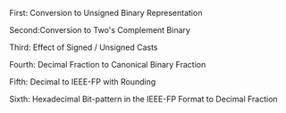 First: Conversion to Unsigned Binary Representation

Second:Conversion to Two's Complement Binary

Third: Effect of Signed / Unsigned Casts

Fourth: Decimal Fraction to Canonical Binary Fraction

Fifth: Decimal to IEEE-FP with Rounding

Sixth: Hexadecimal Bit-pattern in the IEEE-FP Format to Decimal Fraction

 
